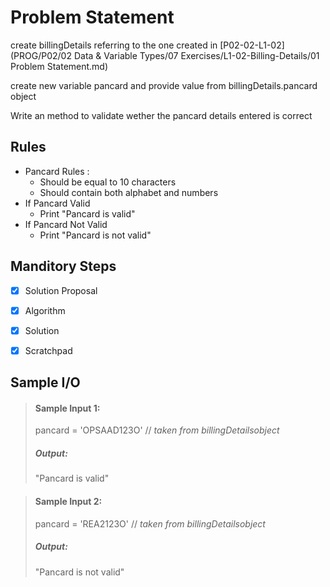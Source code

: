 # Problem Statement

create billingDetails referring to the one created in [P02-02-L1-02](PROG/P02/02 Data & Variable Types/07 Exercises/L1-02-Billing-Details/01 Problem Statement.md)       

create new variable pancard and provide value from billingDetails.pancard object       

Write an method to validate wether the pancard details entered is correct       

## Rules

* Pancard Rules :
    * Should be equal to 10 characters
    * Should contain both alphabet and numbers
* If Pancard Valid
    * Print "Pancard is valid"   
* If Pancard Not Valid
    * Print "Pancard is not valid"   

## Manditory Steps

- [x] Solution Proposal
- [x] Algorithm
- [x] Solution
- [x] Scratchpad



## Sample I/O

> #### Sample Input 1:
> pancard = 'OPSAAD123O' // *taken from billingDetailsobject*
>
> ##### Output:
> "Pancard is valid"

> #### Sample Input 2:
> pancard = 'REA2123O'   // *taken from billingDetailsobject*
>
> ##### Output:
> "Pancard is not valid"


